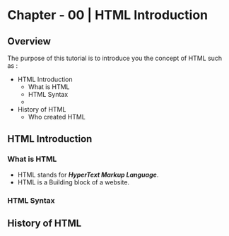 # Chapter - 00 | HTML Introduction

## Overview

The purpose of this tutorial is to introduce you the concept of HTML such as :

- HTML Introduction
  - What is HTML
  - HTML Syntax
  - 
- History of HTML
  - Who created HTML

## HTML Introduction
### What is HTML

- HTML stands for **_HyperText Markup Language_**.
- HTML is a Building block of a website.

### HTML Syntax


## History of HTML

 